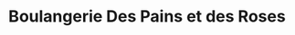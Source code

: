 ---
title: "Boulangerie Des Pains et des Roses"
url: /trois-rivieres/boulangerie-des-pains-et-des-roses/
shop: bakery
---